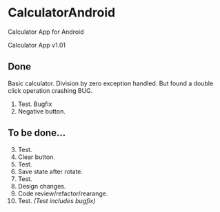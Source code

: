# CalculatorAndroid
Calculator App for Android

Calculator App v1.01

## Done
Basic calculator.
Division by zero exception handled.
But found a double click operation crashing BUG.
1. Test. Bugfix
2. Negative button.


## To be done...
3. Test.
4. Clear button.
5. Test.
6. Save state after rotate.
7. Test.
8. Design changes.
9. Code review/refactor/rearange.
10. Test.
*(Test includes bugfix)*
